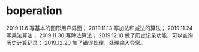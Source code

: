 # boperation
2019.11.6 写基本的图形用户界面；
2019.11.13 写加法和减法的算法；
2019.11.24 写乘法算法；
2019.11.30 写除法算法；
2019.12.10 做了历史记录功能，可以查询历史计算记录；
2019.12.20 加了错误处理，处理输入异常。
